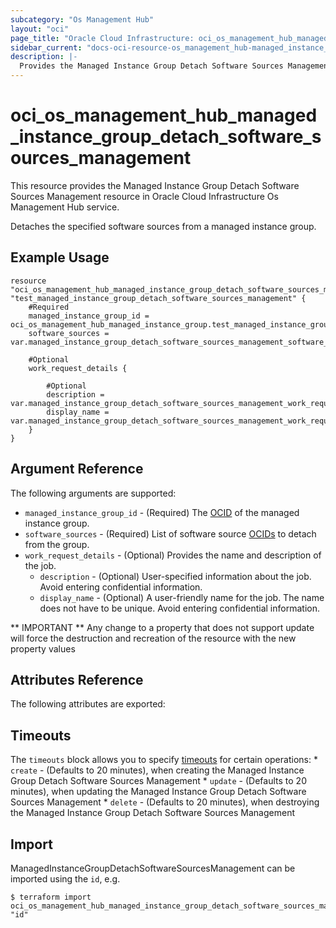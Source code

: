 ```yaml
---
subcategory: "Os Management Hub"
layout: "oci"
page_title: "Oracle Cloud Infrastructure: oci_os_management_hub_managed_instance_group_detach_software_sources_management"
sidebar_current: "docs-oci-resource-os_management_hub-managed_instance_group_detach_software_sources_management"
description: |-
  Provides the Managed Instance Group Detach Software Sources Management resource in Oracle Cloud Infrastructure Os Management Hub service
---
```


# oci_os_management_hub_managed_instance_group_detach_software_sources_management
This resource provides the Managed Instance Group Detach Software Sources Management resource in Oracle Cloud Infrastructure Os Management Hub service.

Detaches the specified software sources from a managed instance group.


## Example Usage

```hcl
resource "oci_os_management_hub_managed_instance_group_detach_software_sources_management" "test_managed_instance_group_detach_software_sources_management" {
	#Required
	managed_instance_group_id = oci_os_management_hub_managed_instance_group.test_managed_instance_group.id
	software_sources = var.managed_instance_group_detach_software_sources_management_software_sources

	#Optional
	work_request_details {

		#Optional
		description = var.managed_instance_group_detach_software_sources_management_work_request_details_description
		display_name = var.managed_instance_group_detach_software_sources_management_work_request_details_display_name
	}
}
```

## Argument Reference

The following arguments are supported:

* `managed_instance_group_id` - (Required) The [OCID](https://docs.cloud.oracle.com/iaas/Content/General/Concepts/identifiers.htm) of the managed instance group.
* `software_sources` - (Required) List of software source [OCIDs](https://docs.cloud.oracle.com/iaas/Content/General/Concepts/identifiers.htm) to detach from the group.
* `work_request_details` - (Optional) Provides the name and description of the job.
	* `description` - (Optional) User-specified information about the job. Avoid entering confidential information.
	* `display_name` - (Optional) A user-friendly name for the job. The name does not have to be unique. Avoid entering confidential information.


** IMPORTANT **
Any change to a property that does not support update will force the destruction and recreation of the resource with the new property values

## Attributes Reference

The following attributes are exported:


## Timeouts

The `timeouts` block allows you to specify [timeouts](https://registry.terraform.io/providers/oracle/oci/latest/docs/guides/changing_timeouts) for certain operations:
	* `create` - (Defaults to 20 minutes), when creating the Managed Instance Group Detach Software Sources Management
	* `update` - (Defaults to 20 minutes), when updating the Managed Instance Group Detach Software Sources Management
	* `delete` - (Defaults to 20 minutes), when destroying the Managed Instance Group Detach Software Sources Management


## Import

ManagedInstanceGroupDetachSoftwareSourcesManagement can be imported using the `id`, e.g.

```
$ terraform import oci_os_management_hub_managed_instance_group_detach_software_sources_management.test_managed_instance_group_detach_software_sources_management "id"
```

